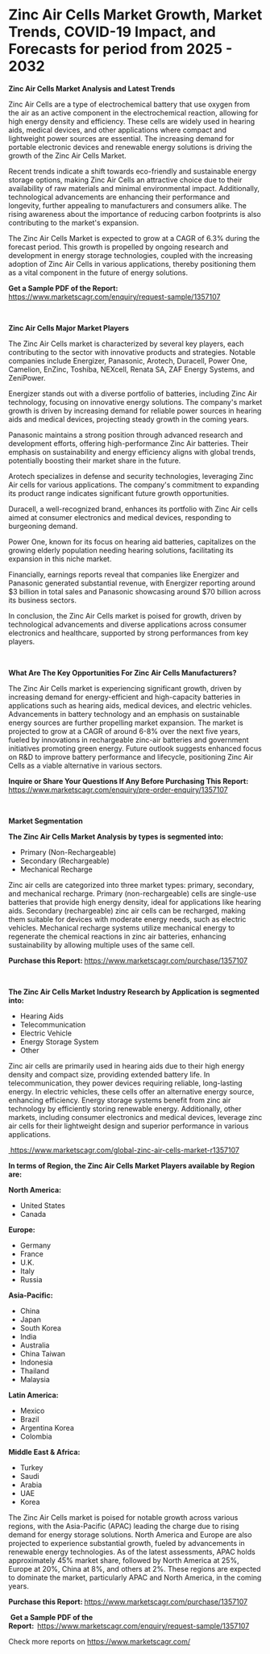 <p><h1>Zinc Air Cells Market Growth, Market Trends, COVID-19 Impact, and Forecasts for period from 2025 - 2032</h1></p><p><strong>Zinc Air Cells Market Analysis and Latest Trends</strong></p>
<p><p>Zinc Air Cells are a type of electrochemical battery that use oxygen from the air as an active component in the electrochemical reaction, allowing for high energy density and efficiency. These cells are widely used in hearing aids, medical devices, and other applications where compact and lightweight power sources are essential. The increasing demand for portable electronic devices and renewable energy solutions is driving the growth of the Zinc Air Cells Market.</p><p>Recent trends indicate a shift towards eco-friendly and sustainable energy storage options, making Zinc Air Cells an attractive choice due to their availability of raw materials and minimal environmental impact. Additionally, technological advancements are enhancing their performance and longevity, further appealing to manufacturers and consumers alike. The rising awareness about the importance of reducing carbon footprints is also contributing to the market's expansion.</p><p>The Zinc Air Cells Market is expected to grow at a CAGR of 6.3% during the forecast period. This growth is propelled by ongoing research and development in energy storage technologies, coupled with the increasing adoption of Zinc Air Cells in various applications, thereby positioning them as a vital component in the future of energy solutions.</p></p>
<p><strong>Get a Sample PDF of the Report:&nbsp;</strong> <a href="https://www.marketscagr.com/enquiry/request-sample/1357107?utm_campaign=2246&utm_medium=2&utm_source=Github&utm_content=ia&utm_term=13022025&utm_id=zinc-air-cells">https://www.marketscagr.com/enquiry/request-sample/1357107</a></p>
<p>&nbsp;</p>
<p><strong>Zinc Air Cells Major Market Players</strong></p>
<p><p>The Zinc Air Cells market is characterized by several key players, each contributing to the sector with innovative products and strategies. Notable companies include Energizer, Panasonic, Arotech, Duracell, Power One, Camelion, EnZinc, Toshiba, NEXcell, Renata SA, ZAF Energy Systems, and ZeniPower.</p><p>Energizer stands out with a diverse portfolio of batteries, including Zinc Air technology, focusing on innovative energy solutions. The company's market growth is driven by increasing demand for reliable power sources in hearing aids and medical devices, projecting steady growth in the coming years.</p><p>Panasonic maintains a strong position through advanced research and development efforts, offering high-performance Zinc Air batteries. Their emphasis on sustainability and energy efficiency aligns with global trends, potentially boosting their market share in the future.</p><p>Arotech specializes in defense and security technologies, leveraging Zinc Air cells for various applications. The company's commitment to expanding its product range indicates significant future growth opportunities.</p><p>Duracell, a well-recognized brand, enhances its portfolio with Zinc Air cells aimed at consumer electronics and medical devices, responding to burgeoning demand. </p><p>Power One, known for its focus on hearing aid batteries, capitalizes on the growing elderly population needing hearing solutions, facilitating its expansion in this niche market.</p><p>Financially, earnings reports reveal that companies like Energizer and Panasonic generated substantial revenue, with Energizer reporting around $3 billion in total sales and Panasonic showcasing around $70 billion across its business sectors. </p><p>In conclusion, the Zinc Air Cells market is poised for growth, driven by technological advancements and diverse applications across consumer electronics and healthcare, supported by strong performances from key players.</p></p>
<p>&nbsp;</p>
<p><strong>What Are The Key Opportunities For Zinc Air Cells Manufacturers?</strong></p>
<p><p>The Zinc Air Cells market is experiencing significant growth, driven by increasing demand for energy-efficient and high-capacity batteries in applications such as hearing aids, medical devices, and electric vehicles. Advancements in battery technology and an emphasis on sustainable energy sources are further propelling market expansion. The market is projected to grow at a CAGR of around 6-8% over the next five years, fueled by innovations in rechargeable zinc-air batteries and government initiatives promoting green energy. Future outlook suggests enhanced focus on R&D to improve battery performance and lifecycle, positioning Zinc Air Cells as a viable alternative in various sectors.</p></p>
<p><strong>Inquire or Share Your Questions If Any Before Purchasing This Report:</strong> <a href="https://www.marketscagr.com/enquiry/pre-order-enquiry/1357107?utm_campaign=2246&utm_medium=2&utm_source=Github&utm_content=ia&utm_term=13022025&utm_id=zinc-air-cells">https://www.marketscagr.com/enquiry/pre-order-enquiry/1357107</a></p>
<p>&nbsp;</p>
<p><strong>Market Segmentation</strong></p>
<p><strong>The Zinc Air Cells Market Analysis by types is segmented into:</strong></p>
<p><ul><li>Primary (Non-Rechargeable)</li><li>Secondary (Rechargeable)</li><li>Mechanical Recharge</li></ul></p>
<p><p>Zinc air cells are categorized into three market types: primary, secondary, and mechanical recharge. Primary (non-rechargeable) cells are single-use batteries that provide high energy density, ideal for applications like hearing aids. Secondary (rechargeable) zinc air cells can be recharged, making them suitable for devices with moderate energy needs, such as electric vehicles. Mechanical recharge systems utilize mechanical energy to regenerate the chemical reactions in zinc air batteries, enhancing sustainability by allowing multiple uses of the same cell.</p></p>
<p><strong>Purchase this Report:&nbsp;</strong><a href="https://www.marketscagr.com/purchase/1357107?utm_campaign=2246&utm_medium=2&utm_source=Github&utm_content=ia&utm_term=13022025&utm_id=zinc-air-cells">https://www.marketscagr.com/purchase/1357107</a></p>
<p>&nbsp;</p>
<p><strong>The Zinc Air Cells Market Industry Research by Application is segmented into:</strong></p>
<p><ul><li>Hearing Aids</li><li>Telecommunication</li><li>Electric Vehicle</li><li>Energy Storage System</li><li>Other</li></ul></p>
<p><p>Zinc air cells are primarily used in hearing aids due to their high energy density and compact size, providing extended battery life. In telecommunication, they power devices requiring reliable, long-lasting energy. In electric vehicles, these cells offer an alternative energy source, enhancing efficiency. Energy storage systems benefit from zinc air technology by efficiently storing renewable energy. Additionally, other markets, including consumer electronics and medical devices, leverage zinc air cells for their lightweight design and superior performance in various applications.</p></p>
<p><a href="https://www.marketscagr.com/global-zinc-air-cells-market-r1357107?utm_campaign=2246&utm_medium=2&utm_source=Github&utm_content=ia&utm_term=13022025&utm_id=zinc-air-cells">&nbsp;https://www.marketscagr.com/global-zinc-air-cells-market-r1357107</a></p>
<p><strong>In terms of Region, the Zinc Air Cells Market Players available by Region are:</strong></p>
<p>
    <p> <strong> North America: </strong>
        <ul>
            <li>United States</li>
            <li>Canada</li>
        </ul>
        </p> 
    <p> <strong> Europe: </strong>
        <ul>
            <li>Germany</li>
            <li>France</li>
            <li>U.K.</li>
            <li>Italy</li>
            <li>Russia</li>
        </ul>
        </p> 
    <p> <strong> Asia-Pacific: </strong>
        <ul>
            <li>China</li>
            <li>Japan</li>
            <li>South Korea</li>
            <li>India</li>
            <li>Australia</li>
            <li>China Taiwan</li>
            <li>Indonesia</li>
            <li>Thailand</li>
            <li>Malaysia</li>
        </ul>
        </p> 
    <p> <strong> Latin America: </strong>
        <ul>
            <li>Mexico</li>
            <li>Brazil</li>
            <li>Argentina Korea</li>
            <li>Colombia</li>
        </ul>
        </p> 
    <p> <strong> Middle East & Africa: </strong>
        <ul>
            <li>Turkey</li>
            <li>Saudi</li>
            <li>Arabia</li>
            <li>UAE</li>
            <li>Korea</li>
        </ul>
    </p>
    </p>
<p><p>The Zinc Air Cells market is poised for notable growth across various regions, with the Asia-Pacific (APAC) leading the charge due to rising demand for energy storage solutions. North America and Europe are also projected to experience substantial growth, fueled by advancements in renewable energy technologies. As of the latest assessments, APAC holds approximately 45% market share, followed by North America at 25%, Europe at 20%, China at 8%, and others at 2%. These regions are expected to dominate the market, particularly APAC and North America, in the coming years.</p></p>
<p><strong>Purchase this Report: </strong><a href="https://www.marketscagr.com/purchase/1357107?utm_campaign=2246&utm_medium=2&utm_source=Github&utm_content=ia&utm_term=13022025&utm_id=zinc-air-cells">https://www.marketscagr.com/purchase/1357107</a></p>
<p>&nbsp;<strong>Get a Sample PDF of the Report:&nbsp;&nbsp;</strong><a href="https://www.marketscagr.com/enquiry/request-sample/1357107?utm_campaign=2246&utm_medium=2&utm_source=Github&utm_content=ia&utm_term=13022025&utm_id=zinc-air-cells">https://www.marketscagr.com/enquiry/request-sample/1357107</a></p>
<p><strong></strong></p>
<p>Check more reports on <a href="https://www.marketscagr.com/?utm_campaign=2246&utm_medium=2&utm_source=Github&utm_content=ia&utm_term=13022025&utm_id=zinc-air-cells">https://www.marketscagr.com/</a></p>